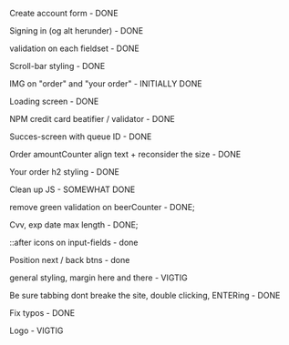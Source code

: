 Create account form - DONE

Signing in (og alt herunder) - DONE

validation on each fieldset - DONE

Scroll-bar styling - DONE

IMG on "order" and "your order" - INITIALLY DONE

Loading screen - DONE

NPM credit card beatifier / validator - DONE

Succes-screen with queue ID - DONE

Order amountCounter align text + reconsider the size - DONE

Your order h2 styling - DONE

Clean up JS - SOMEWHAT DONE

remove green validation on beerCounter - DONE;

Cvv, exp date max length - DONE;

::after icons on input-fields - done

Position next / back btns - done

general styling, margin here and there - VIGTIG

Be sure tabbing dont breake the site, double clicking, ENTERing - DONE

Fix typos - DONE

Logo - VIGTIG
